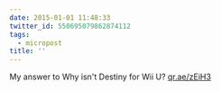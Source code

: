 ```yaml
---
date: 2015-01-01 11:48:33
twitter_id: 550695079862874112
tags:
  - micropost
title: ''
---
```


My answer to Why isn't Destiny for Wii U? [qr.ae/zEiH3](http://qr.ae/zEiH3)
